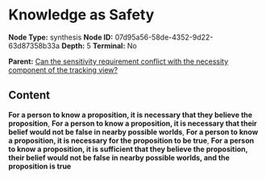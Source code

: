 # Knowledge as Safety

**Node Type:** synthesis
**Node ID:** 07d95a56-58de-4352-9d22-63d87358b33a
**Depth:** 5
**Terminal:** No

**Parent:** [Can the sensitivity requirement conflict with the necessity component of the tracking view?](can-the-sensitivity-requirement-conflict-with-the-necessity-component-of-the-tracking-view-antithesis-7f84e697-d578-41eb-91a1-5e873533e8ce.md)

## Content

**For a person to know a proposition, it is necessary that they believe the proposition**, **For a person to know a proposition, it is necessary that their belief would not be false in nearby possible worlds**, **For a person to know a proposition, it is necessary for the proposition to be true**, **For a person to know a proposition, it is sufficient that they believe the proposition, their belief would not be false in nearby possible worlds, and the proposition is true**
